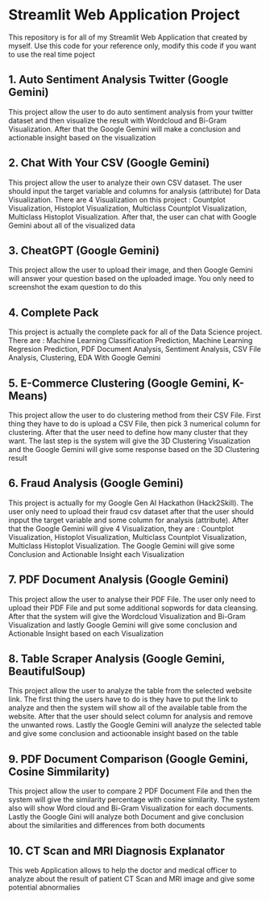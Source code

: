 # Streamlit Web Application Project
This repository is for all of my Streamlit Web Application that created by myself. Use this code for your reference only, modify this code if you want to use the real time poject

## 1. Auto Sentiment Analysis Twitter (Google Gemini)
This project allow the user to do auto sentiment analysis from your twitter dataset  and then visualize the result with Wordcloud and Bi-Gram Visualization. After that the Google Gemini will make a conclusion and actionable insight based on the visualization

## 2. Chat With Your CSV (Google Gemini)
This project allow the user to analyze their own CSV dataset. The user should input the target variable and columns for analysis (attribute) for Data Visualization. There are 4 Visualization on this project : Countplot Visualization, Histoplot Visualization, Multiclass Countplot Visualization, Multiclass Histoplot Visualization. After that, the user can chat with Google Gemini about all of the visualized data

## 3. CheatGPT (Google Gemini)
This project allow the user to upload their image, and then Google Gemini will answer your question based on the uploaded image. You only need to screenshot the exam question to do this

## 4. Complete Pack
This project is actually the complete pack for all of the Data Science project. There are : Machine Learning Classification Prediction, Machine Learning Regresion Prediction, PDF Document Analysis, Sentiment Analysis, CSV File Analysis, Clustering, EDA With Google Gemini

## 5. E-Commerce Clustering (Google Gemini, K-Means)
This project allow the user to do clustering method from their CSV File. First thing they have to do is upload a CSV File, then pick 3 numerical column for clustering. After that the user need to define how many cluster that they want. The last step is the system will give the 3D Clustering Visualization and the Google Gemini will give some response based on the 3D Clustering result

## 6. Fraud Analysis (Google Gemini)
This project is actually for my Google Gen AI Hackathon (Hack2Skill). The user only need to upload their fraud csv dataset after that the user should inpput the target variable and some column for analysis (attribute). After that the Google Gemini will give 4 Visualization, they are : Countplot Visualization, Histoplot Visualization, Multiclass Countplot Visualization, Multiclass Histoplot Visualization. The Google Gemini will give some Conclusion and Actionable Insight each Visualization

## 7. PDF Document Analysis (Google Gemini)
This project allow the user to analyse their PDF File. The user only need to upload their PDF File and put some additional sopwords for data cleansing. After that the system will give the Wordcloud Visualization and Bi-Gram Visualization and lastly Google Gemini will give some conclusion and Actionable Insight based on each Visualization 

## 8. Table Scraper Analysis (Google Gemini, BeautifulSoup)
This project allow the user to analyze the table from the selected website link. The first thing the users have to do is they have to put the link to analyze and then the system will show all of the available table from the website. After that the user should select column for analysis and remove the unwanted rows. Lastly the Google Gemini will analyze the selected table and give some conclusion and actioonable insight based on the table


## 9. PDF Document Comparison (Google Gemini, Cosine Simmilarity)
This project allow the user to compare 2 PDF Document File and then the system will give the similarity percentage with cosine similarity. The system also will show Word cloud and Bi-Gram Visualization for each documents. Lastly the Google Gini will analyze both Document and give conclusion about the similarities and differences from both documents


## 10. CT Scan and MRI Diagnosis Explanator
This web Application allows to help the doctor and medical officer to analyze about the result of patient CT Scan and MRI image and give some potential abnormalies
